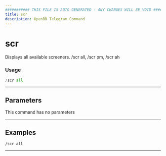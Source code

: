 ```yaml
---
########### THIS FILE IS AUTO GENERATED - ANY CHANGES WILL BE VOID ###########
title: scr
description: OpenBB Telegram Command
---
```


# scr

Displays all available screeners. /scr all, /scr pm, /scr ah

### Usage

```python wordwrap
/scr all
```

---

## Parameters

This command has no parameters



---

## Examples

```
/scr all
```
---
